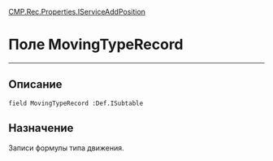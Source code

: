 ﻿---
Link: CMP.Rec.Properties.IServiceAddPosition.@MovingTypeRecord
---

<!---  Навигация
[Имя проекта](#) :
-->
[CMP.Rec.Properties.IServiceAddPosition](Default)

# Поле MovingTypeRecord
---

## Описание

    field MovingTypeRecord :Def.ISubtable

<!--
## Аргументы{#Args}

### Аргумент1

Описание аргумента 1
-->

## Назначение

Записи формулы типа движения.

<!--
## Пример

    MovingTypeRecord...
-->

